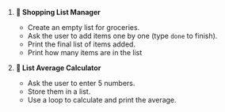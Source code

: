 1. **🛒 Shopping List Manager**
   - Create an empty list for groceries.
   - Ask the user to add items one by one (type `done` to finish).
   - Print the final list of items added.
   - Print how many items are in the list

2. **🎯 List Average Calculator**
   - Ask the user to enter 5 numbers.
   - Store them in a list.
   - Use a loop to calculate and print the average.
